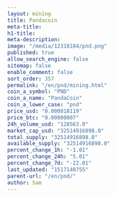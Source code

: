 ```yaml
---
layout: mining
title: Pandacoin
meta-title: 
h1-title: 
meta-description: 
image: "/media/12318184/pnd.png"
published: true
allow_search_engine: false
sitemap: false
enable_comment: false
sort_order: 357
permalink: "/en/pnd/mining.html"
coin_a_symbol: "PND"
coin_a_name: "PandaCoin"
coin_a_lower_case: "pnd"
price_usd: "0.000818119"
price_btc: "0.00000007"
24h_volume_usd: "128563.0"
market_cap_usd: "32514916898.0"
total_supply: "32514916898.0"
available_supply: "32514916898.0"
percent_change_1h: "-1.01"
percent_change_24h: "5.01"
percent_change_7d: "-22.01"
last_updated: "1517140755"
parent-url: "/en/pnd/"
author: Sam
---
```


